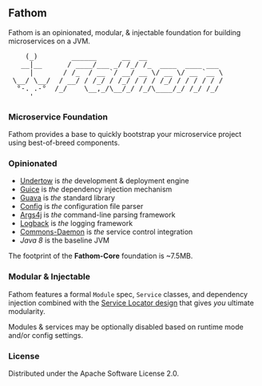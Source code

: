 ## Fathom

Fathom is an opinionated, modular, & injectable foundation for building microservices on a JVM.

<pre>
    (_)        ______      __  __
   __|__      / ____/___ _/ /_/ /_  ____  ____ ___
     |       / /_  / __ `/ __/ __ \/ __ \/ __ `__ \
 \__/ \__/  / __/ / /_/ / /_/ / / / /_/ / / / / / /
  °-. .-°  /_/    \__,_/\__/_/ /_/\____/_/ /_/ /_/
     '
</pre>

### Microservice Foundation

Fathom provides a base to quickly bootstrap your microservice project using best-of-breed components.

### Opinionated

* [Undertow] is *the* development &amp; deployment engine
* [Guice] is *the* dependency injection mechanism
* [Guava] is *the* standard library
* [Config] is *the* configuration file parser
* [Args4j] is *the* command-line parsing framework
* [Logback] is *the* logging framework
* [Commons-Daemon] is *the* service control integration
* *Java 8* is the baseline JVM

The footprint of the **Fathom-Core** foundation is ~7.5MB.

### Modular & Injectable

Fathom features a formal `Module` spec, `Service` classes, and dependency injection combined with the [Service Locator design](http://martinfowler.com/articles/injection.html#UsingAServiceLocator) that gives _you_ ultimate modularity.

Modules & services may be optionally disabled based on runtime mode and/or config settings.

### License

Distributed under the Apache Software License 2.0.

[Undertow]: http://undertow.io
[Guice]: https://github.com/google/guice
[Guava]: https://github.com/google/guava
[Config]: https://github.com/typesafehub/config
[Logback]: http://logback.qos.ch
[Args4j]: http://args4j.kohsuke.org
[Commons-Daemon]: http://commons.apache.org/proper/commons-daemon
